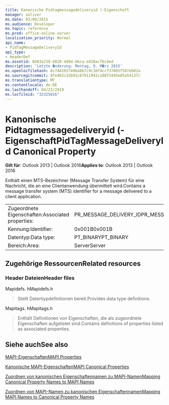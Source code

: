 ```yaml
---
title: Kanonische Pidtagmessagedeliveryid (-Eigenschaft
manager: soliver
ms.date: 03/09/2015
ms.audience: Developer
ms.topic: reference
ms.prod: office-online-server
localization_priority: Normal
api_name:
- PidTagMessageDeliveryId
api_type:
- HeaderDef
ms.assetid: 0483a239-d820-4d9d-b6ca-e438acfbc4ed
description: 'Letzte �nderung: Montag, 9. M�rz 2015'
ms.openlocfilehash: 8c7481657496a0b7c9c3df4ccf37805f587eb82a
ms.sourcegitcommit: 8fe462c32b91c87911942c188f3445e85a54137c
ms.translationtype: MT
ms.contentlocale: de-DE
ms.lasthandoff: 04/23/2019
ms.locfileid: "32325816"
---
```

# <a name="pidtagmessagedeliveryid-canonical-property"></a><span data-ttu-id="62517-103">Kanonische Pidtagmessagedeliveryid (-Eigenschaft</span><span class="sxs-lookup"><span data-stu-id="62517-103">PidTagMessageDeliveryId Canonical Property</span></span>

  
  
<span data-ttu-id="62517-104">**Gilt für**: Outlook 2013 | Outlook 2016</span><span class="sxs-lookup"><span data-stu-id="62517-104">**Applies to**: Outlook 2013 | Outlook 2016</span></span> 
  
<span data-ttu-id="62517-105">Enthält einen MTS-Bezeichner (Message Transfer System) für eine Nachricht, die an eine Clientanwendung übermittelt wird.</span><span class="sxs-lookup"><span data-stu-id="62517-105">Contains a message transfer system (MTS) identifier for a message delivered to a client application.</span></span>
  
|||
|:-----|:-----|
|<span data-ttu-id="62517-106">Zugeordnete Eigenschaften:</span><span class="sxs-lookup"><span data-stu-id="62517-106">Associated properties:</span></span>  <br/> |<span data-ttu-id="62517-107">PR_MESSAGE_DELIVERY_ID</span><span class="sxs-lookup"><span data-stu-id="62517-107">PR_MESSAGE_DELIVERY_ID</span></span>  <br/> |
|<span data-ttu-id="62517-108">Kennung:</span><span class="sxs-lookup"><span data-stu-id="62517-108">Identifier:</span></span>  <br/> |<span data-ttu-id="62517-109">0x001B</span><span class="sxs-lookup"><span data-stu-id="62517-109">0x001B</span></span>  <br/> |
|<span data-ttu-id="62517-110">Datentyp:</span><span class="sxs-lookup"><span data-stu-id="62517-110">Data type:</span></span>  <br/> |<span data-ttu-id="62517-111">PT_BINARY</span><span class="sxs-lookup"><span data-stu-id="62517-111">PT_BINARY</span></span>  <br/> |
|<span data-ttu-id="62517-112">Bereich:</span><span class="sxs-lookup"><span data-stu-id="62517-112">Area:</span></span>  <br/> |<span data-ttu-id="62517-113">Server</span><span class="sxs-lookup"><span data-stu-id="62517-113">Server</span></span>  <br/> |
   
## <a name="related-resources"></a><span data-ttu-id="62517-114">Zugehörige Ressourcen</span><span class="sxs-lookup"><span data-stu-id="62517-114">Related resources</span></span>

### <a name="header-files"></a><span data-ttu-id="62517-115">Header Dateien</span><span class="sxs-lookup"><span data-stu-id="62517-115">Header files</span></span>

<span data-ttu-id="62517-116">Mapidefs. h</span><span class="sxs-lookup"><span data-stu-id="62517-116">Mapidefs.h</span></span>
  
> <span data-ttu-id="62517-117">Stellt Datentypdefinitionen bereit.</span><span class="sxs-lookup"><span data-stu-id="62517-117">Provides data type definitions.</span></span>
    
<span data-ttu-id="62517-118">Mapitags. h</span><span class="sxs-lookup"><span data-stu-id="62517-118">Mapitags.h</span></span>
  
> <span data-ttu-id="62517-119">Enthält Definitionen von Eigenschaften, die als zugeordnete Eigenschaften aufgelistet sind.</span><span class="sxs-lookup"><span data-stu-id="62517-119">Contains definitions of properties listed as associated properties.</span></span>
    
## <a name="see-also"></a><span data-ttu-id="62517-120">Siehe auch</span><span class="sxs-lookup"><span data-stu-id="62517-120">See also</span></span>



[<span data-ttu-id="62517-121">MAPI-Eigenschaften</span><span class="sxs-lookup"><span data-stu-id="62517-121">MAPI Properties</span></span>](mapi-properties.md)
  
[<span data-ttu-id="62517-122">Kanonische MAPI-Eigenschaften</span><span class="sxs-lookup"><span data-stu-id="62517-122">MAPI Canonical Properties</span></span>](mapi-canonical-properties.md)
  
[<span data-ttu-id="62517-123">Zuordnen von kanonischen Eigenschaftennamen zu MAPI-Namen</span><span class="sxs-lookup"><span data-stu-id="62517-123">Mapping Canonical Property Names to MAPI Names</span></span>](mapping-canonical-property-names-to-mapi-names.md)
  
[<span data-ttu-id="62517-124">Zuordnen von MAPI-Namen zu kanonischen Eigenschaftennamen</span><span class="sxs-lookup"><span data-stu-id="62517-124">Mapping MAPI Names to Canonical Property Names</span></span>](mapping-mapi-names-to-canonical-property-names.md)

